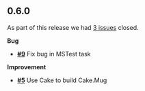 ## 0.6.0


As part of this release we had [3 issues](https://github.com/fwinkelbauer/Cake.Mug/issues?milestone=1&state=closed) closed.


__Bug__

- [__#9__](https://github.com/fwinkelbauer/Cake.Mug/issues/9) Fix bug in MSTest task

__Improvement__

- [__#5__](https://github.com/fwinkelbauer/Cake.Mug/issues/5) Use Cake to build Cake.Mug


